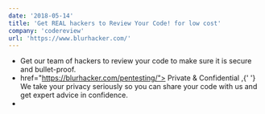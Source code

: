 ```yaml
---
date: '2018-05-14'
title: 'Get REAL hackers to Review Your Code! for low cost'
company: 'codereview'
url: 'https://www.blurhacker.com/'
---
```


- Get our team of hackers to review your code to make sure it is secure and bullet-proof.
- <a> href="https://blurhacker.com/pentesting/"> Private & Confidential </a>,{' '}
  We take your privacy seriously so you can share your code with us and get expert advice in confidence.
- 
